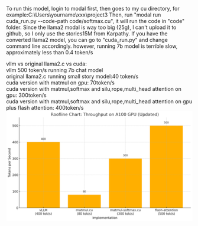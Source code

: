 To run this model, login to modal first, then goes to my cu directory, for example:C:\Users\yourname\xxx\project3
Then, run "modal run cuda_run.py --code-path code/softmax.cu", it will run the code in "code" folder.
Since the llama2 modal is way too big (25g), I can't upload it to github, so I only use the stories15M from Karpathy.
If you have the converted llama2 model, you can go to "cuda_run.py" and change command line accordingly.
however, running 7b model is terrible slow, approximately less than 0.4 token/s

vllm vs original llama2.c vs cuda:<br/>
vllm 500 token/s running 7b chat model<br/>
original llama2.c running small story model:40 token/s<br/>
cuda version with matmul on gpu: 70token/s<br/>
cuda version with matmul,softmax and silu,rope,multi_head attention on gpu: 300token/s<br/>
cuda version with matmul,softmax and silu,rope,multi_head attention on gpu plus flash attention: 400token/s<br/>
![Roofline Chart](output.png)

